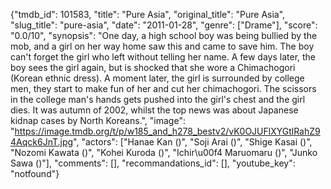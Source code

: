 {"tmdb_id": 101583, "title": "Pure Asia", "original_title": "Pure Asia", "slug_title": "pure-asia", "date": "2011-01-28", "genre": ["Drame"], "score": "0.0/10", "synopsis": "One day, a high school boy was being bullied by the mob, and a girl on her way home saw this and came to save him. The boy can't forget the girl who left without telling her name. A few days later, the boy sees the girl again, but is shocked that she wore a Chimachogori (Korean ethnic dress). A moment later, the girl is surrounded by college men, they start to make fun of her and cut her chimachogori. The scissors in the college man's hands gets pushed into the girl's chest and the girl dies. It was autumn of 2002, whilst the top news was about Japanese kidnap cases by North Koreans.", "image": "https://image.tmdb.org/t/p/w185_and_h278_bestv2/vK0OJUFlXYGtlRahZ94Aqck6JnT.jpg", "actors": ["Hanae Kan ()", "Soji Arai ()", "Shige Kasai ()", "Nozomi Kawata ()", "Kohei Kuroda ()", "Ichir\u00f4 Maruomaru ()", "Junko Sawa ()"], "comments": [], "recommandations_id": [], "youtube_key": "notfound"}